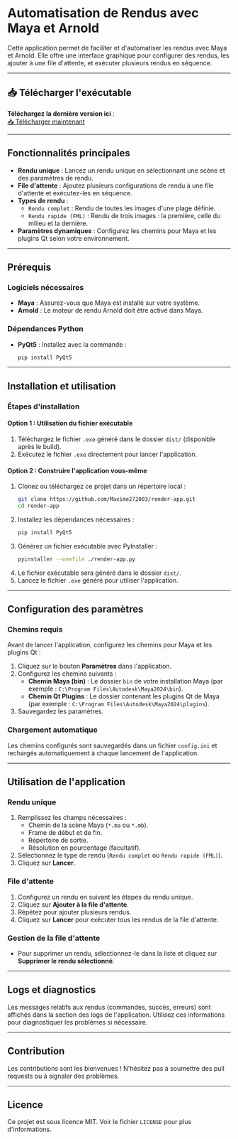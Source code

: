 # Automatisation de Rendus avec Maya et Arnold

Cette application permet de faciliter et d'automatiser les rendus avec Maya et Arnold. Elle offre une interface graphique pour configurer des rendus, les ajouter à une file d'attente, et exécuter plusieurs rendus en séquence.

---

## 📥 Télécharger l'exécutable
**Téléchargez la dernière version ici** :  
[📥 Télécharger maintenant](https://github.com/Maxime272003/render-app/releases/latest/download/render-app.exe)

---

## Fonctionnalités principales
- **Rendu unique** : Lancez un rendu unique en sélectionnant une scène et des paramètres de rendu.
- **File d'attente** : Ajoutez plusieurs configurations de rendu à une file d'attente et exécutez-les en séquence.
- **Types de rendu** :
  - `Rendu complet` : Rendu de toutes les images d'une plage définie.
  - `Rendu rapide (FML)` : Rendu de trois images : la première, celle du milieu et la dernière.
- **Paramètres dynamiques** : Configurez les chemins pour Maya et les plugins Qt selon votre environnement.

---

## Prérequis
### Logiciels nécessaires
- **Maya** : Assurez-vous que Maya est installé sur votre système.
- **Arnold** : Le moteur de rendu Arnold doit être activé dans Maya.

### Dépendances Python
- **PyQt5** : Installez avec la commande :
  ```bash
  pip install PyQt5
  ```

---

## Installation et utilisation
### Étapes d'installation
#### Option 1 : Utilisation du fichier exécutable
1. Téléchargez le fichier `.exe` généré dans le dossier `dist/` (disponible après le build).
2. Exécutez le fichier `.exe` directement pour lancer l'application.

#### Option 2 : Construire l'application vous-même
1. Clonez ou téléchargez ce projet dans un répertoire local :
   ```bash
   git clone https://github.com/Maxime272003/render-app.git
   cd render-app
   ```
2. Installez les dépendances nécessaires :
   ```bash
   pip install PyQt5
   ```
3. Générez un fichier exécutable avec PyInstaller :
   ```bash
   pyinstaller --onefile ./render-app.py
   ```
4. Le fichier exécutable sera généré dans le dossier `dist/`.
5. Lancez le fichier `.exe` généré pour utiliser l'application.

---

## Configuration des paramètres
### Chemins requis
Avant de lancer l'application, configurez les chemins pour Maya et les plugins Qt :
1. Cliquez sur le bouton **Paramètres** dans l'application.
2. Configurez les chemins suivants :
   - **Chemin Maya (bin)** : Le dossier `bin` de votre installation Maya (par exemple : `C:\Program Files\Autodesk\Maya2024\bin`).
   - **Chemin Qt Plugins** : Le dossier contenant les plugins Qt de Maya (par exemple : `C:\Program Files\Autodesk\Maya2024\plugins`).
3. Sauvegardez les paramètres.

### Chargement automatique
Les chemins configurés sont sauvegardés dans un fichier `config.ini` et rechargés automatiquement à chaque lancement de l'application.

---

## Utilisation de l'application
### Rendu unique
1. Remplissez les champs nécessaires :
   - Chemin de la scène Maya (`*.ma` ou `*.mb`).
   - Frame de début et de fin.
   - Répertoire de sortie.
   - Résolution en pourcentage (facultatif).
2. Sélectionnez le type de rendu (`Rendu complet` ou `Rendu rapide (FML)`).
3. Cliquez sur **Lancer**.

### File d'attente
1. Configurez un rendu en suivant les étapes du rendu unique.
2. Cliquez sur **Ajouter à la file d'attente**.
3. Répétez pour ajouter plusieurs rendus.
4. Cliquez sur **Lancer** pour exécuter tous les rendus de la file d'attente.

### Gestion de la file d'attente
- Pour supprimer un rendu, sélectionnez-le dans la liste et cliquez sur **Supprimer le rendu sélectionné**.

---

## Logs et diagnostics
Les messages relatifs aux rendus (commandes, succès, erreurs) sont affichés dans la section des logs de l'application. Utilisez ces informations pour diagnostiquer les problèmes si nécessaire.

---

## Contribution
Les contributions sont les bienvenues ! N'hésitez pas à soumettre des pull requests ou à signaler des problèmes.

---

## Licence
Ce projet est sous licence MIT. Voir le fichier `LICENSE` pour plus d'informations.
